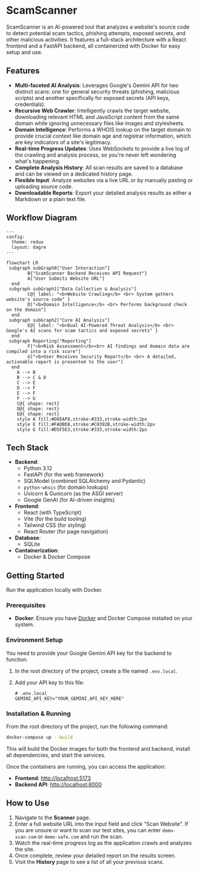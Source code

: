 # ScamScanner

ScamScanner is an AI-powered tool that analyzes a website's source code to detect potential scam tactics, phishing attempts, exposed secrets, and other malicious activities. It features a full-stack architecture with a React frontend and a FastAPI backend, all containerized with Docker for easy setup and use.

## Features

- **Multi-faceted AI Analysis**: Leverages Google's Gemini API for two distinct scans: one for general security threats (phishing, malicious scripts) and another specifically for exposed secrets (API keys, credentials).
- **Recursive Web Crawler**: Intelligently crawls the target website, downloading relevant HTML and JavaScript content from the same domain while ignoring unnecessary files like images and stylesheets.
- **Domain Intelligence**: Performs a WHOIS lookup on the target domain to provide crucial context like domain age and registrar information, which are key indicators of a site's legitimacy.
- **Real-time Progress Updates**: Uses WebSockets to provide a live log of the crawling and analysis process, so you're never left wondering what's happening.
- **Complete Analysis History**: All scan results are saved to a database and can be viewed on a dedicated history page.
- **Flexible Input**: Analyze websites via a live URL or by manually pasting or uploading source code.
- **Downloadable Reports**: Export your detailed analysis results as either a Markdown or a plain text file.

## Workflow Diagram

```mermaid
---
config:
  theme: redux
  layout: dagre
---

flowchart LR
 subgraph subGraph0["User Interaction"]
        B{"ScamScanner Backend Receives API Request"}
        A["User Submits Website URL"]
  end
 subgraph subGraph1["Data Collection & Analysis"]
        C@{ label: "<b>Website Crawling</b> <br> System gathers website's source code" }
        D["<b>Domain Intelligence</b> <br> Performs background check on the domain"]
  end
 subgraph subGraph2["Core AI Analysis"]
        E@{ label: "<b>Dual AI-Powered Threat Analysis</b> <br> Google's AI scans for scam tactics and exposed secrets" }
  end
 subgraph Reporting["Reporting"]
        F["<b>Risk Assessment</b><br> AI findings and domain data are compiled into a risk score"]
        G["<b>User Receives Security Report</b> <br> A detailed, actionable report is presented to the user"]
  end
    A --> B
    B --> C & D
    C --> E
    D --> F
    E --> F
    F --> G
    C@{ shape: rect}
    D@{ shape: rect}
    E@{ shape: rect}
    style A fill:#D6EAF8,stroke:#333,stroke-width:2px
    style E fill:#FADBD8,stroke:#C0392B,stroke-width:2px
    style G fill:#D5F5E3,stroke:#333,stroke-width:2px
```

## Tech Stack

- **Backend**:
  - Python 3.12
  - FastAPI (for the web framework)
  - SQLModel (combined SQLAlchemy and Pydantic)
  - `python-whois` (for domain lookups)
  - Uvicorn & Gunicorn (as the ASGI server)
  - Google GenAI (for AI-driven insights)
- **Frontend**:
  - React (with TypeScript)
  - Vite (for the build tooling)
  - Tailwind CSS (for styling)
  - React Router (for page navigation)
- **Database**:
  - SQLite
- **Containerization**:
  - Docker & Docker Compose

## Getting Started

Run the application locally with Docker.

### Prerequisites

- **Docker**: Ensure you have [Docker](https://docs.docker.com/get-docker/) and Docker Compose installed on your system.

### Environment Setup

You need to provide your Google Gemini API key for the backend to function.

1.  In the root directory of the project, create a file named `.env.local`.

2.  Add your API key to this file:

    ```
    # .env.local
    GEMINI_API_KEY="YOUR_GEMINI_API_KEY_HERE"
    ```

### Installation & Running

From the root directory of the project, run the following command:

```bash
docker-compose up --build
```

This will build the Docker images for both the frontend and backend, install all dependencies, and start the services.

Once the containers are running, you can access the application:

- **Frontend**: [http://localhost:5173](https://www.google.com/search?q=http://localhost:5173)
- **Backend API**: [http://localhost:8000](https://www.google.com/search?q=http://localhost:8000)

## How to Use

1.  Navigate to the **Scanner** page.
2.  Enter a full website URL into the input field and click "Scan Website". If you are unsure or want to scan our test sites, you can enter `demo-scan.com` or `demo-safe.com` and run the scan.
3.  Watch the real-time progress log as the application crawls and analyzes the site.
4.  Once complete, review your detailed report on the results screen.
5.  Visit the **History** page to see a list of all your previous scans.
